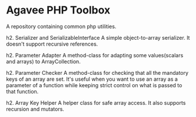 Agavee PHP Toolbox
==================

A repository containing common php utilities.

h2. Serializer and SerializableInterface
A simple object-to-array serializer. It doesn't support recursive references.

h2. Parameter Adapter
A method-class for adapting some values(scalars and arrays) to ArrayCollection.

h2. Parameter Checker
A method-class for checking that all the mandatory keys of an array are set.
It's useful when you want to use an array as a parameter of a function while keeping
strict control on what is passed to that function.

h2. Array Key Helper
A helper class for safe array access. It also supports recursion and mutators.